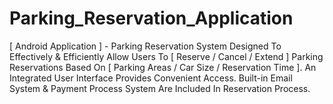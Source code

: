 # Parking_Reservation_Application

[ Android Application ] - Parking Reservation System Designed To Effectively &amp; Efficiently Allow Users To [ Reserve / Cancel / Extend ] Parking Reservations Based On [ Parking Areas / Car Size / Reservation Time ]. An Integrated User Interface Provides Convenient Access. Built-in Email System &amp; Payment Process System Are Included In Reservation Process.
